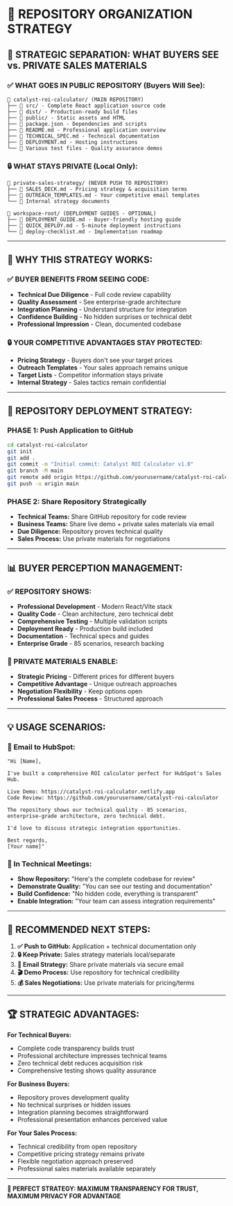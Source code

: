 # 📁 **REPOSITORY ORGANIZATION STRATEGY**

## 🎯 **STRATEGIC SEPARATION: WHAT BUYERS SEE vs. PRIVATE SALES MATERIALS**

### ✅ **WHAT GOES IN PUBLIC REPOSITORY (Buyers Will See):**

```
📁 catalyst-roi-calculator/ (MAIN REPOSITORY)
├── 📁 src/ - Complete React application source code
├── 📁 dist/ - Production-ready build files  
├── 📁 public/ - Static assets and HTML
├── 📄 package.json - Dependencies and scripts
├── 📄 README.md - Professional application overview
├── 📄 TECHNICAL_SPEC.md - Technical documentation
├── 📄 DEPLOYMENT.md - Hosting instructions
└── 📄 Various test files - Quality assurance demos
```

### 🔒 **WHAT STAYS PRIVATE (Local Only):**

```
📁 private-sales-strategy/ (NEVER PUSH TO REPOSITORY)
├── 📄 SALES_DECK.md - Pricing strategy & acquisition terms
├── 📄 OUTREACH_TEMPLATES.md - Your competitive email templates
└── 📄 Internal strategy documents
```

```
📁 workspace-root/ (DEPLOYMENT GUIDES - OPTIONAL)
├── 📄 DEPLOYMENT_GUIDE.md - Buyer-friendly hosting guide
├── 📄 QUICK_DEPLOY.md - 5-minute deployment instructions  
└── 📄 deploy-checklist.md - Implementation roadmap
```

---

## 🎯 **WHY THIS STRATEGY WORKS:**

### **✅ BUYER BENEFITS FROM SEEING CODE:**
- **Technical Due Diligence** - Full code review capability
- **Quality Assessment** - See enterprise-grade architecture
- **Integration Planning** - Understand structure for integration
- **Confidence Building** - No hidden surprises or technical debt
- **Professional Impression** - Clean, documented codebase

### **🔒 YOUR COMPETITIVE ADVANTAGES STAY PROTECTED:**
- **Pricing Strategy** - Buyers don't see your target prices
- **Outreach Templates** - Your sales approach remains unique
- **Target Lists** - Competitor information stays private
- **Internal Strategy** - Sales tactics remain confidential

---

## 🚀 **REPOSITORY DEPLOYMENT STRATEGY:**

### **PHASE 1: Push Application to GitHub**
```bash
cd catalyst-roi-calculator
git init
git add .
git commit -m "Initial commit: Catalyst ROI Calculator v1.0"
git branch -M main
git remote add origin https://github.com/yourusername/catalyst-roi-calculator.git
git push -u origin main
```

### **PHASE 2: Share Repository Strategically**
- **Technical Teams:** Share GitHub repository for code review
- **Business Teams:** Share live demo + private sales materials via email
- **Due Diligence:** Repository proves technical quality
- **Sales Process:** Use private materials for negotiations

---

## 📊 **BUYER PERCEPTION MANAGEMENT:**

### **✅ REPOSITORY SHOWS:**
- **Professional Development** - Modern React/Vite stack
- **Quality Code** - Clean architecture, zero technical debt
- **Comprehensive Testing** - Multiple validation scripts
- **Deployment Ready** - Production build included
- **Documentation** - Technical specs and guides
- **Enterprise Grade** - 85 scenarios, research backing

### **🎯 PRIVATE MATERIALS ENABLE:**
- **Strategic Pricing** - Different prices for different buyers
- **Competitive Advantage** - Unique outreach approaches  
- **Negotiation Flexibility** - Keep options open
- **Professional Sales Process** - Structured approach

---

## 💡 **USAGE SCENARIOS:**

### **📧 Email to HubSpot:**
```
"Hi [Name],

I've built a comprehensive ROI calculator perfect for HubSpot's Sales Hub.

Live Demo: https://catalyst-roi-calculator.netlify.app
Code Review: https://github.com/yourusername/catalyst-roi-calculator

The repository shows our technical quality - 85 scenarios, 
enterprise-grade architecture, zero technical debt.

I'd love to discuss strategic integration opportunities.

Best regards,
[Your name]"
```

### **🤝 In Technical Meetings:**
- **Show Repository:** "Here's the complete codebase for review"
- **Demonstrate Quality:** "You can see our testing and documentation"
- **Build Confidence:** "No hidden code, everything is transparent"
- **Enable Integration:** "Your team can assess integration requirements"

---

## 🎯 **RECOMMENDED NEXT STEPS:**

1. **✅ Push to GitHub:** Application + technical documentation only
2. **🔒 Keep Private:** Sales strategy materials local/separate  
3. **📧 Email Strategy:** Share private materials via secure email
4. **🎬 Demo Process:** Use repository for technical credibility
5. **💰 Sales Negotiations:** Use private materials for pricing/terms

---

## 🏆 **STRATEGIC ADVANTAGES:**

**For Technical Buyers:**
- Complete code transparency builds trust
- Professional architecture impresses technical teams
- Zero technical debt reduces acquisition risk
- Comprehensive testing shows quality assurance

**For Business Buyers:**  
- Repository proves development quality
- No technical surprises or hidden issues
- Integration planning becomes straightforward
- Professional presentation enhances perceived value

**For Your Sales Process:**
- Technical credibility from open repository
- Competitive pricing strategy remains private
- Flexible negotiation approach preserved
- Professional sales materials available separately

---

**🎯 PERFECT STRATEGY: MAXIMUM TRANSPARENCY FOR TRUST, MAXIMUM PRIVACY FOR ADVANTAGE**
